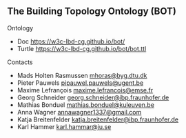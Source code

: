 ## The Building Topology Ontology (BOT)

Ontology

* Doc      https://w3c-lbd-cg.github.io/bot/
* Turtle   https://w3c-lbd-cg.github.io/bot/bot.ttl


Contacts

* Mads Holten Rasmussen <mhoras@byg.dtu.dk>
* Pieter Pauwels <pipauwel.pauwels@ugent.be>
* Maxime Lefrançois <maxime.lefrancois@emse.fr>
* Georg Schneider <georg.schneider@ibp.fraunhofer.de>
* Mathias Bonduel <mathias.bonduel@kuleuven.be>
* Anna Wagner <annawagner1337@gmail.com>
* Katja Breitenfelder <katja.breitenfelder@ibp.fraunhofer.de>
* Karl Hammer <karl.hammar@ju.se>